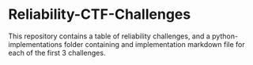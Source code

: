 # Reliability-CTF-Challenges
This repository contains a table of reliability challenges, and a python-implementations folder containing and implementation markdown file for each of the first 3 challenges.
